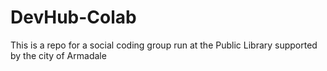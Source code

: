 # DevHub-Colab
This is a repo for a social coding group run at the Public Library supported by the city of Armadale
